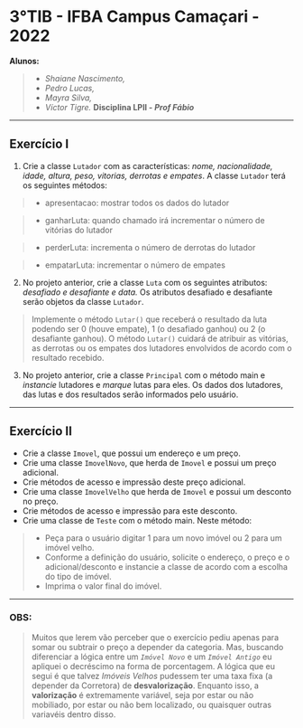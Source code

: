 # 3°TIB - IFBA Campus Camaçari - 2022                   
**Alunos:**
> - _Shaiane Nascimento,_
> - _Pedro Lucas,_    
> - _Mayra Silva,_
> - _Víctor Tigre._
**Disciplina LPII - _Prof Fábio_**
*** 
## Exercício I
1. Crie a classe `Lutador` com as características: *nome, nacionalidade, idade, altura, peso, vitorias, derrotas e empates*. A classe `Lutador` terá os seguintes métodos:

> - apresentacao: mostrar todos os dados do lutador

> - ganharLuta: quando chamado irá incrementar o número de vitórias do lutador

> - perderLuta: incrementa o número de derrotas do lutador

> - empatarLuta: incrementar o número de empates

2. No projeto anterior, crie a classe `Luta` com os seguintes atributos: *desafiado e  desafiante e data.* Os atributos desafiado e desafiante serão objetos da classe `Lutador`.
> Implemente o método `Lutar()` que receberá o resultado da luta podendo ser 0 (houve empate), 1 (o desafiado ganhou) ou 2 (o desafiante ganhou).
> O método `Lutar()` cuidará de atribuir as vitórias, as derrotas ou os empates dos lutadores envolvidos de acordo com o resultado recebido.


3. No projeto anterior, crie a classe `Principal` com o método main e *instancie* lutadores e *marque* lutas para eles. Os dados dos lutadores, das lutas e dos resultados serão informados pelo usuário.

--- 

## Exercício II
- Crie a classe `Imovel`, que possui um endereço e um preço.
- Crie uma classe `ImovelNovo`, que herda de `Imovel` e possui um preço adicional.
- Crie métodos de acesso e impressão deste preço adicional.
- Crie uma classe `ImovelVelho` que herda de `Imovel` e possui um desconto no preço.
- Crie métodos de acesso e impressão para este desconto.
- Crie uma classe de `Teste` com o método main.
Neste método:
> - Peça para o usuário digitar 1 para um novo imóvel ou 2 para um imóvel velho.
> - Conforme a definição do usuário, solicite o endereço, o preço e o adicional/desconto e instancie a classe de acordo com a escolha do tipo de imóvel.
> - Imprima o valor final do imóvel.

---
### OBS:
> Muitos que lerem vão perceber que o exercício pediu apenas para somar ou subtrair o preço a depender da categoria. Mas, buscando diferenciar a lógica entre um *`Imóvel Novo`* e um *`Imóvel Antigo`* eu apliquei o decréscimo na forma de porcentagem.
> A lógica que eu segui é que talvez *Imóveis Velhos* pudessem ter uma taxa fixa (a depender da Corretora) de **desvalorização**. Enquanto isso, a **valorização** é extremamente variável, seja por estar ou não mobiliado, por estar ou não bem localizado, ou quaisquer outras variavéis dentro disso.   
